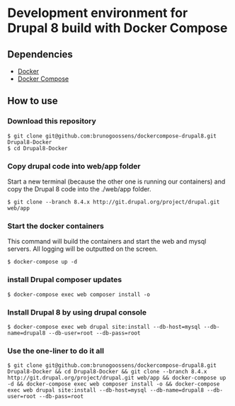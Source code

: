 # Development environment for Drupal 8 build with Docker Compose

## Dependencies

* [Docker](https://www.docker.com/)
* [Docker Compose](https://docs.docker.com/compose/install/)

## How to use

### Download this repository

	$ git clone git@github.com:brunogoossens/dockercompose-drupal8.git Drupal8-Docker
	$ cd Drupal8-Docker

### Copy drupal code into web/app folder

Start a new terminal (because the other one is running our containers) and copy the Drupal 8 code into the ./web/app folder.

	$ git clone --branch 8.4.x http://git.drupal.org/project/drupal.git web/app

### Start the docker containers

This command will build the containers and start the web and mysql servers. All logging will be outputted on the screen.

	$ docker-compose up -d

### install Drupal composer updates

	$ docker-compose exec web composer install -o

### Install Drupal 8 by using drupal console

	$ docker-compose exec web drupal site:install --db-host=mysql --db-name=drupal8 --db-user=root --db-pass=root

### Use the one-liner to do it all

	$ git clone git@github.com:brunogoossens/dockercompose-drupal8.git Drupal8-Docker && cd Drupal8-Docker && git clone --branch 8.4.x http://git.drupal.org/project/drupal.git web/app && docker-compose up -d && docker-compose exec web composer install -o && docker-compose exec web drupal site:install --db-host=mysql --db-name=drupal8 --db-user=root --db-pass=root
